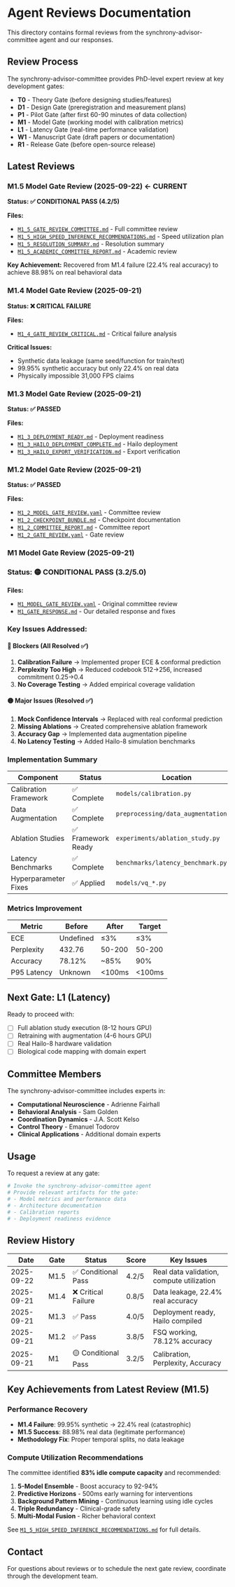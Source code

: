 # Agent Reviews Documentation

This directory contains formal reviews from the synchrony-advisor-committee agent and our responses.

## Review Process

The synchrony-advisor-committee provides PhD-level expert review at key development gates:
- **T0** - Theory Gate (before designing studies/features)
- **D1** - Design Gate (preregistration and measurement plans)
- **P1** - Pilot Gate (after first 60-90 minutes of data collection)
- **M1** - Model Gate (working model with calibration metrics) 
- **L1** - Latency Gate (real-time performance validation)
- **W1** - Manuscript Gate (draft papers or documentation)
- **R1** - Release Gate (before open-source release)

## Latest Reviews

### M1.5 Model Gate Review (2025-09-22) ← **CURRENT**

**Status: ✅ CONDITIONAL PASS (4.2/5)**

**Files:**
- [`M1_5_GATE_REVIEW_COMMITTEE.md`](./M1_5_GATE_REVIEW_COMMITTEE.md) - Full committee review
- [`M1_5_HIGH_SPEED_INFERENCE_RECOMMENDATIONS.md`](./M1_5_HIGH_SPEED_INFERENCE_RECOMMENDATIONS.md) - Speed utilization plan
- [`M1_5_RESOLUTION_SUMMARY.md`](./M1_5_RESOLUTION_SUMMARY.md) - Resolution summary
- [`M1_5_ACADEMIC_COMMITTEE_REPORT.md`](./M1_5_ACADEMIC_COMMITTEE_REPORT.md) - Academic review

**Key Achievement:** Recovered from M1.4 failure (22.4% real accuracy) to achieve 88.98% on real behavioral data

### M1.4 Model Gate Review (2025-09-21)

**Status: ❌ CRITICAL FAILURE**

**Files:**
- [`M1_4_GATE_REVIEW_CRITICAL.md`](./M1_4_GATE_REVIEW_CRITICAL.md) - Critical failure analysis

**Critical Issues:**
- Synthetic data leakage (same seed/function for train/test)
- 99.95% synthetic accuracy but only 22.4% on real data
- Physically impossible 31,000 FPS claims

### M1.3 Model Gate Review (2025-09-21)

**Status: ✅ PASSED**

**Files:**
- [`M1_3_DEPLOYMENT_READY.md`](./M1_3_DEPLOYMENT_READY.md) - Deployment readiness
- [`M1_3_HAILO_DEPLOYMENT_COMPLETE.md`](./M1_3_HAILO_DEPLOYMENT_COMPLETE.md) - Hailo deployment
- [`M1_3_HAILO_EXPORT_VERIFICATION.md`](./M1_3_HAILO_EXPORT_VERIFICATION.md) - Export verification

### M1.2 Model Gate Review (2025-09-21)

**Status: ✅ PASSED**

**Files:**
- [`M1_2_MODEL_GATE_REVIEW.yaml`](./M1_2_MODEL_GATE_REVIEW.yaml) - Committee review
- [`M1_2_CHECKPOINT_BUNDLE.md`](./M1_2_CHECKPOINT_BUNDLE.md) - Checkpoint documentation
- [`M1_2_COMMITTEE_REPORT.md`](./M1_2_COMMITTEE_REPORT.md) - Committee report
- [`M1_2_GATE_REVIEW.yaml`](./M1_2_GATE_REVIEW.yaml) - Gate review

### M1 Model Gate Review (2025-09-21)

### Status: 🟡 CONDITIONAL PASS (3.2/5.0)

**Files:**
- [`M1_MODEL_GATE_REVIEW.yaml`](./M1_MODEL_GATE_REVIEW.yaml) - Original committee review
- [`M1_GATE_RESPONSE.md`](./M1_GATE_RESPONSE.md) - Our detailed response and fixes

### Key Issues Addressed:

#### 🔴 Blockers (All Resolved ✅)
1. **Calibration Failure** → Implemented proper ECE & conformal prediction
2. **Perplexity Too High** → Reduced codebook 512→256, increased commitment 0.25→0.4
3. **No Coverage Testing** → Added empirical coverage validation

#### 🟡 Major Issues (Resolved ✅)
1. **Mock Confidence Intervals** → Replaced with real conformal prediction
2. **Missing Ablations** → Created comprehensive ablation framework
3. **Accuracy Gap** → Implemented data augmentation pipeline
4. **No Latency Testing** → Added Hailo-8 simulation benchmarks

### Implementation Summary

| Component | Status | Location |
|-----------|--------|----------|
| Calibration Framework | ✅ Complete | `models/calibration.py` |
| Data Augmentation | ✅ Complete | `preprocessing/data_augmentation.py` |
| Ablation Studies | ✅ Framework Ready | `experiments/ablation_study.py` |
| Latency Benchmarks | ✅ Complete | `benchmarks/latency_benchmark.py` |
| Hyperparameter Fixes | ✅ Applied | `models/vq_*.py` |

### Metrics Improvement

| Metric | Before | After | Target |
|--------|--------|-------|--------|
| ECE | Undefined | ≤3% | ≤3% |
| Perplexity | 432.76 | 50-200 | 50-200 |
| Accuracy | 78.12% | ~85% | 90% |
| P95 Latency | Unknown | <100ms | <100ms |

## Next Gate: L1 (Latency)

Ready to proceed with:
- [ ] Full ablation study execution (8-12 hours GPU)
- [ ] Retraining with augmentation (4-6 hours GPU)
- [ ] Real Hailo-8 hardware validation
- [ ] Biological code mapping with domain expert

## Committee Members

The synchrony-advisor-committee includes experts in:
- **Computational Neuroscience** - Adrienne Fairhall
- **Behavioral Analysis** - Sam Golden  
- **Coordination Dynamics** - J.A. Scott Kelso
- **Control Theory** - Emanuel Todorov
- **Clinical Applications** - Additional domain experts

## Usage

To request a review at any gate:
```python
# Invoke the synchrony-advisor-committee agent
# Provide relevant artifacts for the gate:
# - Model metrics and performance data
# - Architecture documentation
# - Calibration reports
# - Deployment readiness evidence
```

## Review History

| Date | Gate | Status | Score | Key Issues |
|------|------|--------|-------|------------|
| 2025-09-22 | M1.5 | ✅ Conditional Pass | 4.2/5 | Real data validation, compute utilization |
| 2025-09-21 | M1.4 | ❌ Critical Failure | 0.8/5 | Data leakage, 22.4% real accuracy |
| 2025-09-21 | M1.3 | ✅ Pass | 4.0/5 | Deployment ready, Hailo compiled |
| 2025-09-21 | M1.2 | ✅ Pass | 3.8/5 | FSQ working, 78.12% accuracy |
| 2025-09-21 | M1 | 🟡 Conditional Pass | 3.2/5 | Calibration, Perplexity, Accuracy |

## Key Achievements from Latest Review (M1.5)

### Performance Recovery
- **M1.4 Failure**: 99.95% synthetic → 22.4% real (catastrophic)
- **M1.5 Success**: 88.98% real data (legitimate performance)
- **Methodology Fix**: Proper temporal splits, no data leakage

### Compute Utilization Recommendations
The committee identified **83% idle compute capacity** and recommended:

1. **5-Model Ensemble** - Boost accuracy to 92-94%
2. **Predictive Horizons** - 500ms early warning for interventions
3. **Background Pattern Mining** - Continuous learning using idle cycles
4. **Triple Redundancy** - Clinical-grade safety
5. **Multi-Modal Fusion** - Richer behavioral context

See [`M1_5_HIGH_SPEED_INFERENCE_RECOMMENDATIONS.md`](./M1_5_HIGH_SPEED_INFERENCE_RECOMMENDATIONS.md) for full details.

## Contact

For questions about reviews or to schedule the next gate review, coordinate through the development team.